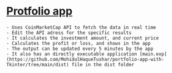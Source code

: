# [Protfolio app](https://github.com/MohidulHaqueTushar/portfolio-app-with-Tkinter/tree/main)
	- Uses CoinMarketCap API to fetch the data in real time
	- Edit the API adress for the specific results
	- It calculates the investment amount, and current price
	- Calculates the profit or loss, and shows in the app
	- The output can be updated every 5 minutes by the app
	- It also has an directly executable application [main.exp](https://github.com/MohidulHaqueTushar/portfolio-app-with-Tkinter/tree/main/dist) file in the dist folder
